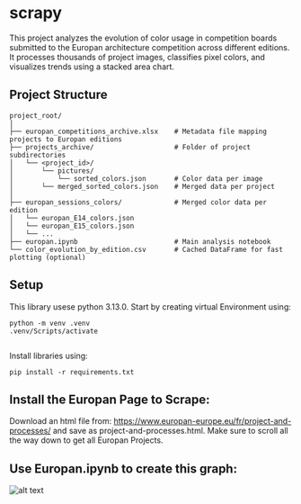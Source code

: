# scrapy
This project analyzes the evolution of color usage in competition boards submitted to the Europan architecture competition across different editions. It processes thousands of project images, classifies pixel colors, and visualizes trends using a stacked area chart.

## Project Structure

```
project_root/
│
├── europan_competitions_archive.xlsx    # Metadata file mapping projects to Europan editions
├── projects_archive/                    # Folder of project subdirectories
│   └── <project_id>/
│       └── pictures/
│           └── sorted_colors.json       # Color data per image
│       └── merged_sorted_colors.json    # Merged data per project
│
├── europan_sessions_colors/             # Merged color data per edition
│   └── europan_E14_colors.json
│   └── europan_E15_colors.json
│   └── ...
├── europan.ipynb                        # Main analysis notebook
└── color_evolution_by_edition.csv       # Cached DataFrame for fast plotting (optional)

```

## Setup

This library usese python 3.13.0. Start by creating virtual Environment using: 

``` 
python -m venv .venv 
.venv/Scripts/activate
    
```

Install libraries using: 

```pip install -r requirements.txt ```

## Install the Europan Page to Scrape: 

Download an html file from: https://www.europan-europe.eu/fr/project-and-processes/ and save as project-and-processes.html. Make sure to scroll all the way down to get all Europan Projects. 

## Use Europan.ipynb to create this graph: 

![alt text](documentation/color_graph.png "Title")

